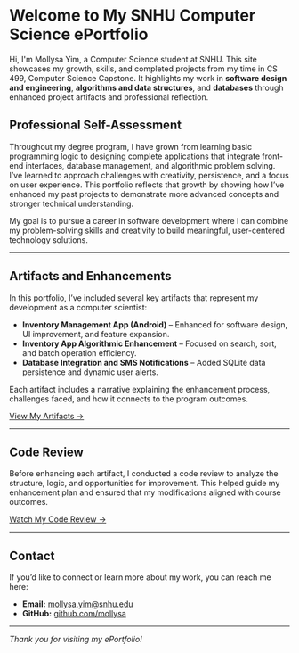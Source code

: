 # Welcome to My SNHU Computer Science ePortfolio
Hi, I'm Mollysa Yim, a Computer Science student at SNHU. This site showcases my growth, skills, and completed projects from my time in CS 499, Computer Science Capstone. It highlights my work in **software design and engineering**, **algorithms and data structures**, and **databases** through enhanced project artifacts and professional reflection.


## Professional Self-Assessment

Throughout my degree program, I have grown from learning basic programming logic to designing complete applications that integrate front-end interfaces, database management, and algorithmic problem solving. I’ve learned to approach challenges with creativity, persistence, and a focus on user experience. This portfolio reflects that growth by showing how I’ve enhanced my past projects to demonstrate more advanced concepts and stronger technical understanding.

My goal is to pursue a career in software development where I can combine my problem-solving skills and creativity to build meaningful, user-centered technology solutions.

---

## Artifacts and Enhancements

In this portfolio, I’ve included several key artifacts that represent my development as a computer scientist:

- **Inventory Management App (Android)** – Enhanced for software design, UI improvement, and feature expansion.  
- **Inventory App Algorithmic Enhancement** – Focused on search, sort, and batch operation efficiency.  
- **Database Integration and SMS Notifications** – Added SQLite data persistence and dynamic user alerts.

Each artifact includes a narrative explaining the enhancement process, challenges faced, and how it connects to the program outcomes.

[View My Artifacts →](artifacts.md)

---

## Code Review

Before enhancing each artifact, I conducted a code review to analyze the structure, logic, and opportunities for improvement. This helped guide my enhancement plan and ensured that my modifications aligned with course outcomes.

[Watch My Code Review →](code-review.md)

---

## Contact

If you’d like to connect or learn more about my work, you can reach me here:

- **Email:** [mollysa.yim@snhu.edu](mailto:mollysa.yim@snhu.edu)  
- **GitHub:** [github.com/mollysa](https://github.com/mollysa)

---

*Thank you for visiting my ePortfolio!*
